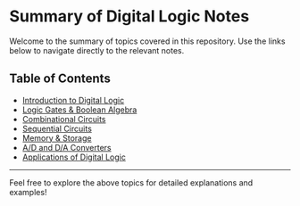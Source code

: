 # Summary of Digital Logic Notes  

Welcome to the summary of topics covered in this repository. Use the links below to navigate directly to the relevant notes.  

## Table of Contents  
- [Introduction to Digital Logic](./README.md#introduction-to-digital-logic)  
- [Logic Gates & Boolean Algebra](./README.md#logic-gates--boolean-algebra)  
- [Combinational Circuits](./README.md#combinational-circuits)  
- [Sequential Circuits](./README.md#sequential-circuits)  
- [Memory & Storage](./README.md#memory--storage)  
- [A/D and D/A Converters](./README.md#ad-and-da-converters)  
- [Applications of Digital Logic](./README.md#applications-of-digital-logic)  

---

Feel free to explore the above topics for detailed explanations and examples!
